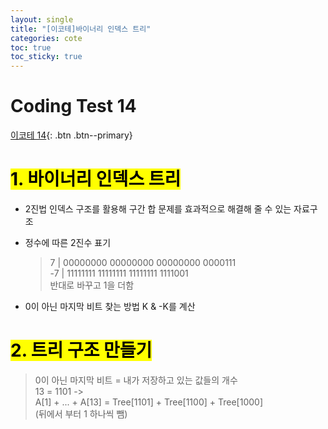```yaml
---
layout: single
title: "[이코테]바이너리 인덱스 트리"
categories: cote
toc: true
toc_sticky: true
---
```


# Coding Test 14

[이코테 14](https://www.youtube.com/watch?v=fg2iGP4e2mc&list=PLRx0vPvlEmdAghTr5mXQxGpHjWqSz0dgC&index=14){: .btn .btn--primary}

# <mark class="pink">1. 바이너리 인덱스 트리</mark>

- 2진법 인덱스 구조를 활용해 구간 합 문제를 효과적으로 해결해 줄 수 있는 자료구조

- 정수에 따른 2진수 표기

  > 7 | 00000000 00000000 00000000 0000111  
  > -7 | 11111111 11111111 11111111 1111001  
  > 반대로 바꾸고 1을 더함

- 0이 아닌 마지막 비트 찾는 방법
  K & -K를 계산

# <mark class="pink">2. 트리 구조 만들기</mark>

> 0이 아닌 마지막 비트 = 내가 저장하고 있는 값들의 개수  
> 13 = 1101 ->  
> A[1] + ... + A[13] = Tree[1101] + Tree[1100] + Tree[1000]  
> (뒤에서 부터 1 하나씩 뺌)
